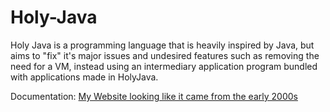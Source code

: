 # Holy-Java
Holy Java is a programming language that is heavily inspired by Java, but aims to "fix" it's major issues and undesired features such as removing the need for a VM, instead using an intermediary application program bundled with applications made in HolyJava.

Documentation: [My Website looking like it came from the early 2000s](https://officialextremecoders.weebly.com/holy-java.html)
